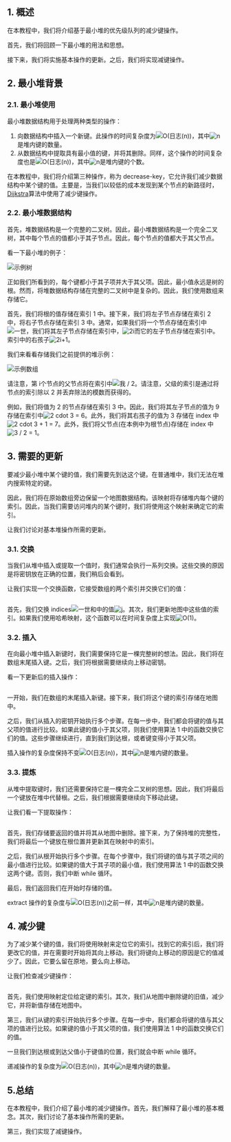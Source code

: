## 1. 概述

在本教程中，我们将介绍基于最小堆的优先级队列的减少键操作。

首先，我们将回顾一下最小堆的用法和思想。

接下来，我们将实施基本操作的更新。之后，我们将实现减键操作。

## 2. 最小堆背景

### 2.1. 最小堆使用

最小堆数据结构用于处理两种类型的操作：

1.  向数据结构中插入一个新键。此操作的时间复杂度为![O(日志(n))](https://www.baeldung.com/wp-content/ql-cache/quicklatex.com-b15503718d0ccc0cf4cf9137e087efc0_l3.svg)，其中![n](https://www.baeldung.com/wp-content/ql-cache/quicklatex.com-ec4217f4fa5fcd92a9edceba0e708cf7_l3.svg)是堆内键的数量。
2.  从数据结构中提取具有最小值的键，并将其删除。同样，这个操作的时间复杂度也是![O(日志(n))](https://www.baeldung.com/wp-content/ql-cache/quicklatex.com-b15503718d0ccc0cf4cf9137e087efc0_l3.svg)，其中![n](https://www.baeldung.com/wp-content/ql-cache/quicklatex.com-ec4217f4fa5fcd92a9edceba0e708cf7_l3.svg)是堆内键的个数。

在本教程中，我们将介绍第三种操作，称为 decrease-key，它允许我们减少数据结构中某个键的值。主要是，当我们以较低的成本发现到某个节点的新路径时， [Dijkstra](https://www.baeldung.com/java-dijkstra)算法中使用了减少键操作。

### 2.2. 最小堆数据结构

首先，堆数据结构是一个完整的二叉树。因此，最小堆数据结构是一个完全二叉树，其中每个节点的值都小于其子节点。因此，每个节点的值都大于其父节点。

看一下最小堆的例子：

![示例树](https://www.baeldung.com/wp-content/uploads/sites/4/2020/08/Example_Tree-1024x871-1.png)

正如我们所看到的，每个键都小于其子项并大于其父项。因此，最小值永远是树的根。然而，将堆数据结构存储在完整的二叉树中是复杂的。因此，我们使用数组来存储它。

首先，我们将根的值存储在索引 1 中。接下来，我们将左子节点存储在索引 2 中，将右子节点存储在索引 3 中。通常，如果我们将一个节点存储在索引中![一世](https://www.baeldung.com/wp-content/ql-cache/quicklatex.com-31318c5dcb226c69e0818e5f7d2422b5_l3.svg)，我们将其左子节点存储在索引中，![2i](https://www.baeldung.com/wp-content/ql-cache/quicklatex.com-522c2be4fd34d0ca46b9ab991ac5720d_l3.svg)而它的左子节点存储在索引中。索引中的右孩子![2i+1](https://www.baeldung.com/wp-content/ql-cache/quicklatex.com-410b338ead3d10d17046ced56ae85c07_l3.svg)。

我们来看看存储我们之前提供的堆示例：

![示例数组](https://www.baeldung.com/wp-content/uploads/sites/4/2020/08/Example-Array-1024x323-1.png)

请注意，第 i个节点的父节点将在索引中![我 / 2](https://www.baeldung.com/wp-content/ql-cache/quicklatex.com-2b89264de1ab587fbdfceda4cef7d064_l3.svg)。请注意，父级的索引是通过将节点的索引除以 2 并丢弃除法的模数而获得的。

例如，我们将值为 2 的节点存储在索引 3 中。因此，我们将其左子节点的值为 9 存储在索引中![2 cdot 3 = 6](https://www.baeldung.com/wp-content/ql-cache/quicklatex.com-4aa9d62e3df2d8122a882b18de0f6f3b_l3.svg)。此外，我们将其右孩子的值为 3 存储在 index 中![2 cdot 3 + 1 = 7](https://www.baeldung.com/wp-content/ql-cache/quicklatex.com-ace3dc9538d4eccd1205aa5ed89e3bb9_l3.svg)。此外，我们将父节点(在本例中为根节点)存储在 index 中![3 / 2 = 1](https://www.baeldung.com/wp-content/ql-cache/quicklatex.com-55208bc486e1438c7a08762aac519969_l3.svg)。

## 3. 需要的更新

要减少最小堆中某个键的值，我们需要先到达这个键。在普通堆中，我们无法在堆内搜索特定的键。

因此，我们将在原始数组旁边保留一个地图数据结构。该映射将存储堆内每个键的索引。因此，当我们需要访问堆内的某个键时，我们将使用这个映射来确定它的索引。

让我们讨论对基本堆操作所需的更新。

### 3.1. 交换

当我们从堆中插入或提取一个值时，我们通常会执行一系列交换。这些交换的原因是将密钥放在正确的位置，我们稍后会看到。

让我们实现一个交换函数，它接受数组的两个索引并交换它们的值：

```

```

首先，我们交换 indices![一世](https://www.baeldung.com/wp-content/ql-cache/quicklatex.com-31318c5dcb226c69e0818e5f7d2422b5_l3.svg)和中的值![j](https://www.baeldung.com/wp-content/ql-cache/quicklatex.com-b09880662630fc49b25d42badb906d51_l3.svg)。其次，我们更新地图中这些值的索引。如果我们使用哈希映射，这个函数可以在时间复杂度上实现![O(1)](https://www.baeldung.com/wp-content/ql-cache/quicklatex.com-66c97a4dfb9f2e2983629033366d7018_l3.svg)。

### 3.2. 插入

在向最小堆中插入新键时，我们需要保持它是一棵完整树的想法。因此，我们将在数组末尾插入键。之后，我们将根据需要继续向上移动密钥。

看一下更新后的插入操作：

```

```

一开始，我们在数组的末尾插入新键。接下来，我们将这个键的索引存储在地图中。

之后，我们从插入的密钥开始执行多个步骤。在每一步中，我们都会将键的值与其父项的值进行比较。如果此键的值小于其父项，则我们使用算法 1 中的函数交换它们的值。这些步骤继续进行，直到我们到达根，或者键变得小于其父项。

插入操作的复杂度保持不变![O(日志(n))](https://www.baeldung.com/wp-content/ql-cache/quicklatex.com-b15503718d0ccc0cf4cf9137e087efc0_l3.svg)，其中![n](https://www.baeldung.com/wp-content/ql-cache/quicklatex.com-ec4217f4fa5fcd92a9edceba0e708cf7_l3.svg)是堆内键的数量。

### 3.3. 提炼

从堆中提取键时，我们还需要保持它是一棵完全二叉树的思想。因此，我们将最后一个键放在堆中代替根。之后，我们根据需要继续向下移动此键。

让我们看一下提取操作：

```

```

首先，我们存储要返回的值并将其从地图中删除。接下来，为了保持堆的完整性，我们将最后一个键放在根位置并更新其在映射中的索引。

之后，我们从根开始执行多个步骤。在每个步骤中，我们将键的值与其子项之间的最小值进行比较。如果键的值大于其子项的最小值，我们使用算法 1 中的函数交换这两个键。否则，我们中断 while 循环。

最后，我们返回我们在开始时存储的值。

extract 操作的复杂度与![O(日志(n))](https://www.baeldung.com/wp-content/ql-cache/quicklatex.com-b15503718d0ccc0cf4cf9137e087efc0_l3.svg)之前一样，其中![n](https://www.baeldung.com/wp-content/ql-cache/quicklatex.com-ec4217f4fa5fcd92a9edceba0e708cf7_l3.svg)是堆内键的数量。

## 4. 减少键

为了减少某个键的值，我们将使用映射来定位它的索引。找到它的索引后，我们将更改它的值，并在需要时开始将其向上移动。我们将键向上移动的原因是它的值减少了。因此，它要么留在原地，要么向上移动。

让我们检查减少键操作：

```

```

首先，我们使用映射定位给定键的索引。其次，我们从地图中删除键的旧值，减少它，并将新值存储在地图中。

第三，我们从键的索引开始执行多个步骤。在每一步中，我们都会将键的值与其父项的值进行比较。如果键的值小于其父项的值，我们使用算法 1 中的函数交换它们的值。

一旦我们到达根或到达父值小于键值的位置，我们就会中断 while 循环。

递减操作的复杂度为![O(日志(n))](https://www.baeldung.com/wp-content/ql-cache/quicklatex.com-b15503718d0ccc0cf4cf9137e087efc0_l3.svg)，其中![n](https://www.baeldung.com/wp-content/ql-cache/quicklatex.com-ec4217f4fa5fcd92a9edceba0e708cf7_l3.svg)是堆内键的数量。

## 5.总结

在本教程中，我们介绍了最小堆的减少键操作。首先，我们解释了最小堆的基本概念。其次，我们讨论了基本操作所需的更新。

第三，我们实现了减键操作。